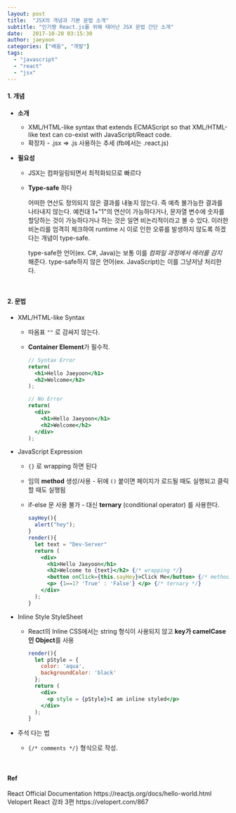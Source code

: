 ```yaml
---
layout: post
title:  "JSX의 개념과 기본 문법 소개"
subtitle: "인기짱 React.js를 위해 태어난 JSX 문법 간단 소개"
date:   2017-10-20 03:15:30
author: jaeyoon
categories: ["배움", "개발"]
tags:
  - "javascript"
  - "react"
  - "jsx"
---
```


<h4><b>1. 개념</b></h4>

- **소개**

  - XML/HTML-like syntax that extends ECMAScript so that XML/HTML-like text can co-exist with JavaScript/React code.
  - 확장자 - .jsx => .js 사용하는 추세 (fb에서는 .react.js)

- **필요성**

  - JSX는 컴파일링되면서 최적화되므로 빠르다

  - **Type-safe** 하다

    어떠한 연산도 정의되지 않은 결과를 내놓지 않는다. 즉 예측 불가능한 결과를 나타내지 않는다. 예컨대 1+"1"의 연산이 가능하다거나, 문자열 변수에 숫자를 할당하는 것이 가능하다거나 하는 것은 일면 비논리적이라고 볼 수 있다. 이러한 비논리를 엄격히 체크하여 runtime 시 이로 인한 오류를 발생하지 않도록 하겠다는 개념이 type-safe.

    type-safe한 언어(ex. C#, Java)는 보통 이를 *컴파일 과정에서 에러를 감지* 해준다.
    type-safe하지 않은 언어(ex. JavaScript)는 이를 그냥저냥 처리한다.



<br>

<h4><b>2. 문법</b></h4>

- XML/HTML-like Syntax

  - 따옴표 `""` 로 감싸지 않는다.

  - **Container Element**가 필수적.

    ```jsx
    // Syntax Error
    return(
      <h1>Hello Jaeyoon</h1>
      <h2>Welcome</h2>
    );
    ```

    ```jsx
    // No Error
    return(
      <div>
        <h1>Hello Jaeyoon</h1>
      	<h2>Welcome</h2>
      </div>
    );
    ```


- JavaScript Expression

  - `{}` 로 wrapping 하면 된다

  - 임의 **method** 생성/사용 - 뒤에 `()` 붙이면 페이지가 로드될 때도 실행되고 클릭할 때도 실행됨

  - if-else 문 사용 불가 - 대신 **ternary** (conditional operator) 를 사용한다.

    ```jsx
    sayHey(){
      alert("hey");
    }
    render(){
      let text = "Dev-Server"
      return (
      	<div>
          <h1>Hello Jaeyoon</h1>
          <h2>Welcome to {text}</h2> {/* wrapping */}
          <button onClick={this.sayHey}>Click Me</button> {/* method */}
          <p> {1==1? 'True' : 'False'} </p> {/* ternary */}
        </div>
      );
    }
    ```

- Inline Style StyleSheet

  - React의 Inline CSS에서는 string 형식이 사용되지 않고 **key가 camelCase인 Object**를 사용

    ```jsx
    render(){
      let pStyle = {
        color: 'aqua',
        backgroundColor: 'black'
      };
      return (
        <div>
          <p style = {pStyle}>I am inline styled</p>
        </div>
      );
    }
    ```

- 주석 다는 법

  - `{/* comments */}` 형식으로 작성.




<br>

<h4><b>Ref</b></h4>
React Official Documentation https://reactjs.org/docs/hello-world.html<br>
Velopert React 강좌 3편 https://velopert.com/867